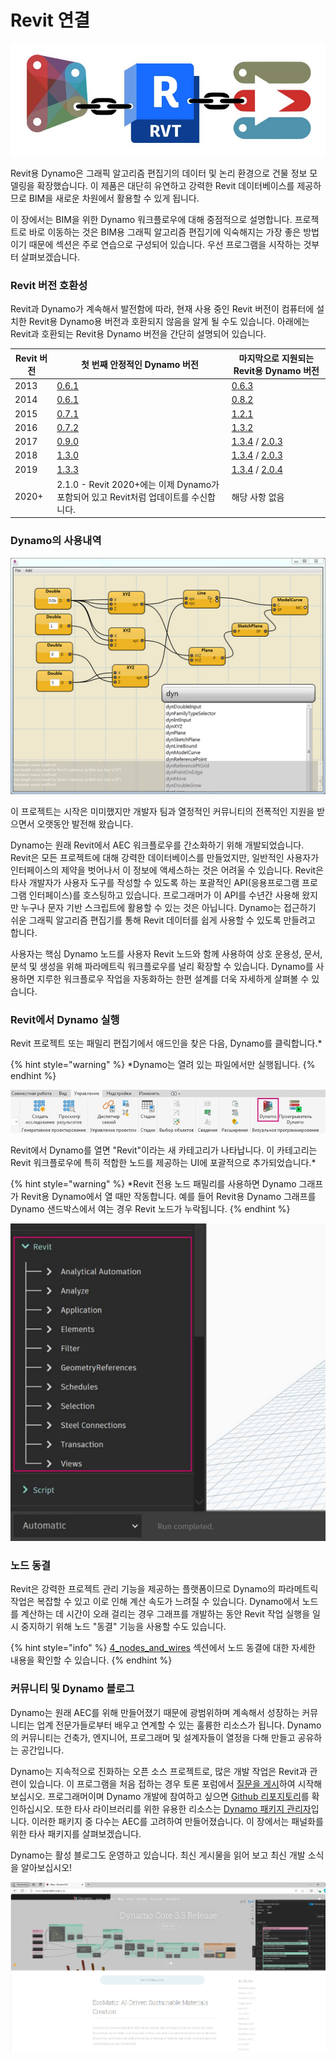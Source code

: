 # Revit 연결

![](images/1/revitconnectionlink.jpg)

Revit용 Dynamo은 그래픽 알고리즘 편집기의 데이터 및 논리 환경으로 건물 정보 모델링을 확장했습니다. 이 제품은 대단히 유연하고 강력한 Revit 데이터베이스를 제공하므로 BIM을 새로운 차원에서 활용할 수 있게 됩니다.

이 장에서는 BIM을 위한 Dynamo 워크플로우에 대해 중점적으로 설명합니다. 프로젝트로 바로 이동하는 것은 BIM용 그래픽 알고리즘 편집기에 익숙해지는 가장 좋은 방법이기 때문에 섹션은 주로 연습으로 구성되어 있습니다. 우선 프로그램을 시작하는 것부터 살펴보겠습니다.

### Revit 버전 호환성

Revit과 Dynamo가 계속해서 발전함에 따라, 현재 사용 중인 Revit 버전이 컴퓨터에 설치한 Revit용 Dynamo용 버전과 호환되지 않음을 알게 될 수도 있습니다. 아래에는 Revit과 호환되는 Revit용 Dynamo 버전을 간단히 설명되어 있습니다.

| Revit 버전 | 첫 번째 안정적인 Dynamo 버전                                                       | 마지막으로 지원되는 Revit용 Dynamo 버전                                                                                                                                |
| ------------- | --------------------------------------------------------------------------------- | ---------------------------------------------------------------------------------------------------------------------------------------------------------------------- |
| 2013          | [0.6.1](https://downloads.dynamobuilds.com/DynamoInstall0.6.1.exe) | [0.6.3](https://downloads.dynamobuilds.com/DynamoInstall0.6.3.exe)                                                                                      |
| 2014          | [0.6.1](https://downloads.dynamobuilds.com/DynamoInstall0.6.1.exe) | [0.8.2](https://downloads.dynamobuilds.com/DynamoInstall0.8.2.exe)                                                                                      |
| 2015          | [0.7.1](https://downloads.dynamobuilds.com/DynamoInstall0.7.1.exe) | [1.2.1](https://downloads.dynamobuilds.com/DynamoInstall1.2.1.exe)                                                                                      |
| 2016          | [0.7.2](https://downloads.dynamobuilds.com/DynamoInstall0.7.2.exe) | [1.3.2](https://downloads.dynamobuilds.com/DynamoInstall1.3.2.exe)                                                                                      |
| 2017          | [0.9.0](https://downloads.dynamobuilds.com/DynamoInstall0.9.0.exe) | [1.3.4](https://downloads.dynamobuilds.com/DynamoInstall1.3.4.exe) / [2.0.3](https://downloads.dynamobuilds.com/DynamoInstall2.0.3.exe) |
| 2018          | [1.3.0](https://downloads.dynamobuilds.com/DynamoInstall1.3.0.exe) | [1.3.4](https://downloads.dynamobuilds.com/DynamoInstall1.3.4.exe) / [2.0.3](https://downloads.dynamobuilds.com/DynamoInstall2.0.3.exe) |
| 2019          | [1.3.3](https://downloads.dynamobuilds.com/DynamoInstall1.3.3.exe) | [1.3.4](https://downloads.dynamobuilds.com/DynamoInstall1.3.4.exe) / [2.0.4](https://downloads.dynamobuilds.com/DynamoInstall2.0.4.exe) |
| 2020+         | 2.1.0 - Revit 2020+에는 이제 Dynamo가 포함되어 있고 Revit처럼 업데이트를 수신합니다.      | 해당 사항 없음                                                                                                                                                                    |

### Dynamo의 사용내역

![사용 내역](images/1/earlyScreenshot.jpg)

이 프로젝트는 시작은 미미했지만 개발자 팀과 열정적인 커뮤니티의 전폭적인 지원을 받으면서 오랫동안 발전해 왔습니다.

Dynamo는 원래 Revit에서 AEC 워크플로우를 간소화하기 위해 개발되었습니다. Revit은 모든 프로젝트에 대해 강력한 데이터베이스를 만들었지만, 일반적인 사용자가 인터페이스의 제약을 벗어나서 이 정보에 액세스하는 것은 어려울 수 있습니다. Revit은 타사 개발자가 사용자 도구를 작성할 수 있도록 하는 포괄적인 API(응용프로그램 프로그램 인터페이스)를 호스팅하고 있습니다. 프로그래머가 이 API를 수년간 사용해 왔지만 누구나 문자 기반 스크립트에 활용할 수 있는 것은 아닙니다. Dynamo는 접근하기 쉬운 그래픽 알고리즘 편집기를 통해 Revit 데이터를 쉽게 사용할 수 있도록 만들려고 합니다.

사용자는 핵심 Dynamo 노드를 사용자 Revit 노드와 함께 사용하여 상호 운용성, 문서, 분석 및 생성을 위해 파라메트릭 워크플로우를 널리 확장할 수 있습니다. Dynamo를 사용하면 지루한 워크플로우 작업을 자동화하는 한편 설계를 더욱 자세하게 살펴볼 수 있습니다.

### Revit에서 Dynamo 실행

Revit 프로젝트 또는 패밀리 편집기에서 애드인을 찾은 다음, Dynamo를 클릭합니다.*

{% hint style="warning" %}
 *Dynamo는 열려 있는 파일에서만 실행됩니다. 
{% endhint %} 

![](<images/1/launchdynamofromrevit (1).jpg>)

Revit에서 Dynamo를 열면 "Revit"이라는 새 카테고리가 나타납니다. 이 카테고리는 Revit 워크플로우에 특히 적합한 노드를 제공하는 UI에 포괄적으로 추가되었습니다.*

{% hint style="warning" %}
 *Revit 전용 노드 패밀리를 사용하면 Dynamo 그래프가 Revit용 Dynamo에서 열 때만 작동합니다. 예를 들어 Revit용 Dynamo 그래프를 Dynamo 샌드박스에서 여는 경우 Revit 노드가 누락됩니다. 
{% endhint %} 

![](images/1/revitconnection-runningdynamoinrevit02.jpg)

### 노드 동결

Revit은 강력한 프로젝트 관리 기능을 제공하는 플랫폼이므로 Dynamo의 파라메트릭 작업은 복잡할 수 있고 이로 인해 계산 속도가 느려질 수 있습니다. Dynamo에서 노드를 계산하는 데 시간이 오래 걸리는 경우 그래프를 개발하는 동안 Revit 작업 실행을 일시 중지하기 위해 노드 "동결" 기능을 사용할 수도 있습니다.

{% hint style="info" %}
 [4_nodes_and_wires](../4\_nodes\_and\_wires/ "mention") 섹션에서 노드 동결에 대한 자세한 내용을 확인할 수 있습니다. 
{% endhint %} 

### 커뮤니티 및 Dynamo 블로그

Dynamo는 원래 AEC를 위해 만들어졌기 때문에 광범위하며 계속해서 성장하는 커뮤니티는 업계 전문가들로부터 배우고 연계할 수 있는 훌륭한 리소스가 됩니다. Dynamo의 커뮤니티는 건축가, 엔지니어, 프로그래머 및 설계자들이 열정을 다해 만들고 공유하는 공간입니다.

Dynamo는 지속적으로 진화하는 오픈 소스 프로젝트로, 많은 개발 작업은 Revit과 관련이 있습니다. 이 프로그램을 처음 접하는 경우 토론 포럼에서 [질문을 게시](http://dynamobim.org/forums/forum/dyn/)하여 시작해 보십시오. 프로그래머이며 Dynamo 개발에 참여하고 싶으면 [Github 리포지토리](https://github.com/DynamoDS/Dynamo)를 확인하십시오. 또한 타사 라이브러리를 위한 유용한 리소스는 [Dynamo 패키지 관리자](http://dynamopackages.com)입니다. 이러한 패키지 중 다수는 AEC를 고려하여 만들어졌습니다. 이 장에서는 패널화를 위한 타사 패키지를 살펴보겠습니다.

Dynamo는 활성 블로그도 운영하고 있습니다. 최신 게시물을 읽어 보고 최신 개발 소식을 알아보십시오!

![블로그](images/1/blog.png)
